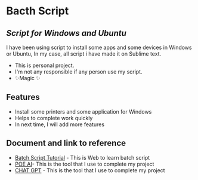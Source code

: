 # Bacth Script
## _Script for Windows and Ubuntu_

I have been using script to install some apps and some devices in Windows or Ubuntu,
In my case, all script i have made it on Sublime text.

- This is personal project.
- I'm not any responsible if any person use my script.
- ✨Magic ✨

## Features

- Install some printers and some application for Windows
- Helps to complete work quickly
- In next time, I will add more features

## Document and link to reference

- [Batch Script Tutorial](https://www.tutorialspoint.com/batch_script/index.htm) - This is Web to learn batch script
- [POE AI](https://poe.com/ChatGPT)- This is the tool that I use to complete my project 
- [CHAT GPT](https://chat.openai.com/) - This is the tool that I use to complete my project
